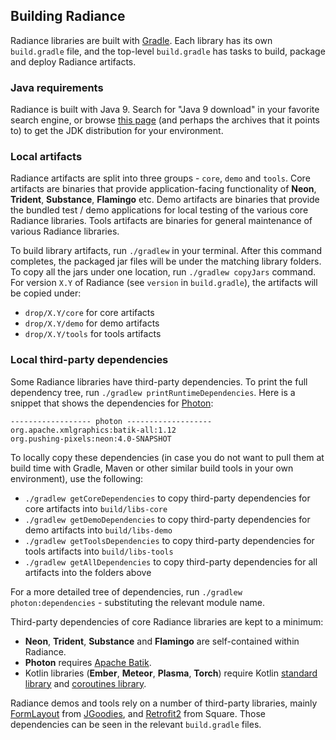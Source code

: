 ## Building Radiance

Radiance libraries are built with [Gradle](https://docs.gradle.org/). Each library has its own `build.gradle` file, and the top-level `build.gradle` has tasks to build, package and deploy Radiance artifacts.

### Java requirements

Radiance is built with Java 9. Search for "Java 9 download" in your favorite search engine, or browse [this page](https://www.oracle.com/technetwork/java/javase/downloads/index.html) (and perhaps the archives that it points to) to get the JDK distribution for your environment.

### Local artifacts

Radiance artifacts are split into three groups - `core`, `demo` and `tools`. Core artifacts are binaries that provide application-facing functionality of **Neon**, **Trident**, **Substance**, **Flamingo** etc. Demo artifacts are binaries that provide the bundled test / demo applications for local testing of the various core Radiance libraries. Tools artifacts are binaries for general maintenance of various Radiance libraries.

To build library artifacts, run `./gradlew` in your terminal. After this command completes, the packaged jar files will be under the matching library folders. To copy all the jars under one location, run `./gradlew copyJars` command. For version `X.Y` of Radiance (see `version` in `build.gradle`), the artifacts will be copied under:

* `drop/X.Y/core` for core artifacts
* `drop/X.Y/demo` for demo artifacts
* `drop/X.Y/tools` for tools artifacts

### Local third-party dependencies

Some Radiance libraries have third-party dependencies. To print the full dependency tree, run `./gradlew printRuntimeDependencies`. Here is a snippet that shows the dependencies for [Photon](photon/photon.md):

```
------------------ photon -------------------
org.apache.xmlgraphics:batik-all:1.12
org.pushing-pixels:neon:4.0-SNAPSHOT
```

To locally copy these dependencies (in case you do not want to pull them at build time with Gradle, Maven or other similar build tools in your own environment), use the following:

* `./gradlew getCoreDependencies` to copy third-party dependencies for core artifacts into `build/libs-core`
* `./gradlew getDemoDependencies` to copy third-party dependencies for demo artifacts into `build/libs-demo`
* `./gradlew getToolsDependencies` to copy third-party dependencies for tools artifacts into `build/libs-tools`
* `./gradlew getAllDependencies` to copy third-party dependencies for all artifacts into the folders above

For a more detailed tree of dependencies, run `./gradlew photon:dependencies` - substituting the relevant module name.

Third-party dependencies of core Radiance libraries are kept to a minimum:
* **Neon**, **Trident**, **Substance** and **Flamingo** are self-contained within Radiance.
* **Photon** requires [Apache Batik](https://xmlgraphics.apache.org/batik/).
* Kotlin libraries (**Ember**, **Meteor**, **Plasma**, **Torch**) require Kotlin [standard library](https://kotlinlang.org/api/latest/jvm/stdlib/) and [coroutines library](https://github.com/Kotlin/kotlinx.coroutines).

Radiance demos and tools rely on a number of third-party libraries, mainly [FormLayout](http://www.jgoodies.com/freeware/libraries/forms/) from [JGoodies](http://www.jgoodies.com/), and [Retrofit2](https://square.github.io/retrofit/) from Square. Those dependencies can be seen in the relevant `build.gradle` files.
